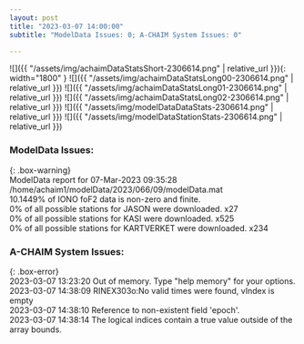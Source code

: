 ```yaml
---
layout: post
title: "2023-03-07 14:00:00"
subtitle: "ModelData Issues: 0; A-CHAIM System Issues: 0"

---
```


![]({{ "/assets/img/achaimDataStatsShort-2306614.png" | relative_url }}){: width="1800" }
![]({{ "/assets/img/achaimDataStatsLong00-2306614.png" | relative_url }})
![]({{ "/assets/img/achaimDataStatsLong01-2306614.png" | relative_url }})
![]({{ "/assets/img/achaimDataStatsLong02-2306614.png" | relative_url }})
![]({{ "/assets/img/modelDataDataStats-2306614.png" | relative_url }})
![]({{ "/assets/img/modelDataStationStats-2306614.png" | relative_url }})

### ModelData Issues:  
  
{: .box-warning}  
 ModelData report for 07-Mar-2023 09:35:28   
 /home/achaim1/modelData/2023/066/09/modelData.mat   
 10.1449% of IONO foF2 data is non-zero and finite.   
 0% of all possible stations for JASON were downloaded. x27   
 0% of all possible stations for KASI were downloaded. x525   
 0% of all possible stations for KARTVERKET were downloaded. x234   
  
### A-CHAIM System Issues:  
  
{: .box-error}  
2023-03-07 13:23:20 Out of memory. Type "help memory" for your options.  
2023-03-07 14:38:09 RINEX303o:No valid times were found, vIndex is empty  
2023-03-07 14:38:10 Reference to non-existent field 'epoch'.  
2023-03-07 14:38:14 The logical indices contain a true value outside of the array bounds.  
